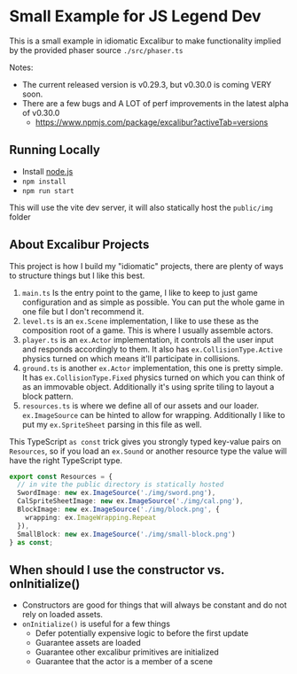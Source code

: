 # Small Example for JS Legend Dev

This is a small example in idiomatic Excalibur to make functionality implied by the provided phaser source `./src/phaser.ts`

Notes:
* The current released version is v0.29.3, but v0.30.0 is coming VERY soon.
* There are a few bugs and A LOT of perf improvements in the latest alpha of v0.30.0
  - https://www.npmjs.com/package/excalibur?activeTab=versions


## Running Locally

* Install [node.js](https://nodejs.org/en/download/prebuilt-installer)
* `npm install`
* `npm run start`

This will use the vite dev server, it will also statically host the `public/img` folder

## About Excalibur Projects

This project is how I build my "idiomatic" projects, there are plenty of ways to structure things but I like this best.

1. `main.ts` Is the entry point to the game, I like to keep to just game configuration and as simple as possible. You can put the whole game in one file but I don't recommend it.
2. `level.ts` is an `ex.Scene` implementation, I like to use these as the composition root of a game. This is where I usually assemble actors.
3. `player.ts` is an `ex.Actor` implementation, it controls all the user input and responds accordingly to them. It also has `ex.CollisionType.Active` physics turned on which means it'll participate in collisions.
4. `ground.ts` is another `ex.Actor` implementation, this one is pretty simple. It has `ex.CollisionType.Fixed` physics turned on which you can think of as an immovable object. Additionally it's using sprite tiling to layout a block pattern.
5. `resources.ts` is where we define all of our assets and our loader. `ex.ImageSource` can be hinted to allow for wrapping. Additionally I like to put my `ex.SpriteSheet` parsing in this file as well. 

This TypeScript `as const` trick gives you strongly typed key-value pairs on `Resources`, so if you load an `ex.Sound` or another resource type the value will have the right TypeScript type.

```typescript
export const Resources = {
  // in vite the public directory is statically hosted
  SwordImage: new ex.ImageSource('./img/sword.png'),
  CalSpriteSheetImage: new ex.ImageSource('./img/cal.png'),
  BlockImage: new ex.ImageSource('./img/block.png', {
    wrapping: ex.ImageWrapping.Repeat
  }),
  SmallBlock: new ex.ImageSource('./img/small-block.png')
} as const;
```

## When should I use the constructor vs. onInitialize()

* Constructors are good for things that will always be constant and do not rely on loaded assets. 
* `onInitialize()` is useful for a few things
  * Defer potentially expensive logic to before the first update
  * Guarantee assets are loaded
  * Guarantee other excalibur primitives are initialized
  * Guarantee that the actor is a member of a scene